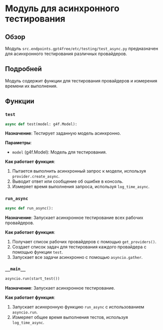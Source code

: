 # Модуль для асинхронного тестирования

## Обзор

Модуль `src.endpoints.gpt4free/etc/testing/test_async.py` предназначен для асинхронного тестирования различных провайдеров.

## Подробней

Модуль содержит функции для тестирования провайдеров и измерения времени их выполнения.

## Функции

### `test`

```python
async def test(model: g4f.Model):
```

**Назначение**: Тестирует заданную модель асинхронно.

**Параметры**:

*   `model` (g4f.Model): Модель для тестирования.

**Как работает функция**:

1.  Пытается выполнить асинхронный запрос к модели, используя `provider.create_async`.
2.  Выводит ответ или сообщение об ошибке в консоль.
3.  Измеряет время выполнения запроса, используя `log_time_async`.

### `run_async`

```python
async def run_async():
```

**Назначение**: Запускает асинхронное тестирование всех рабочих провайдеров.

**Как работает функция**:

1.  Получает список рабочих провайдеров с помощью `get_providers()`.
2.  Создает список задач для тестирования каждого провайдера с помощью функции `test`.
3.  Запускает все задачи асинхронно с помощью `asyncio.gather`.

### `__main__`

```python
asyncio.run(start_test())
```

**Назначение**: Запускает асинхронное тестирование.

**Как работает функция**:

1.  Запускает асинхронную функцию `run_async` с использованием `asyncio.run`.
2.  Измеряет общее время выполнения тестов, используя `log_time_async`.